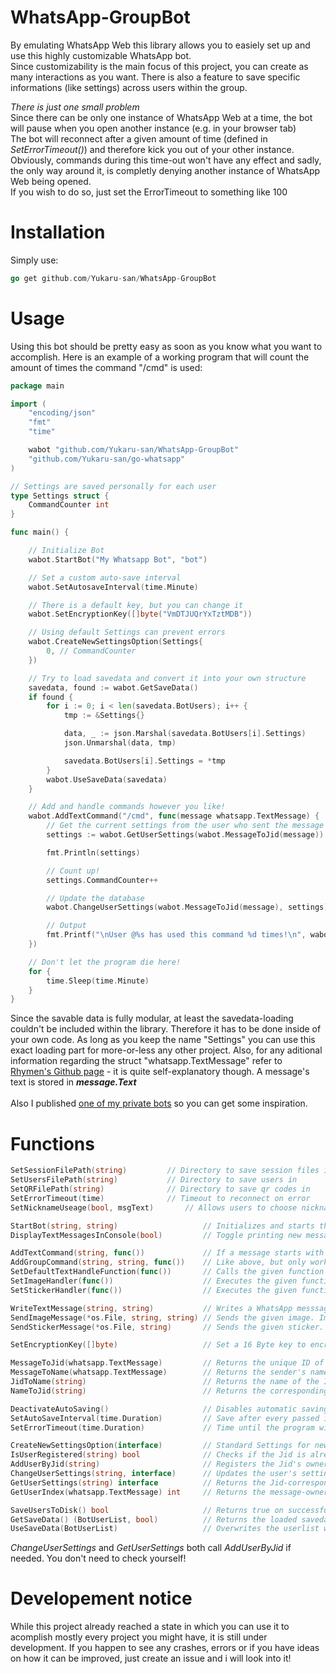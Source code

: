 # WhatsApp-GroupBot

By emulating WhatsApp Web this library allows you to easiely set up and use this highly customizable WhatsApp bot.  
Since customizability is the main focus of this project, you can create as many interactions as you want.
There is also a feature to save specific informations (like settings) across users within the group.

*There is just one small problem*                                                                                      
Since there can be only one instance of WhatsApp Web at a time, the bot will pause when you open another instance               (e.g. in your browser tab)        
The bot will reconnect after a given amount of time (defined in *SetErrorTimeout()*) and therefore kick you out of your
other instance. Obviously, commands during this time-out won't have any effect and sadly, the only way around it, is completly denying another instance of WhatsApp Web being opened.                                                                       
If you wish to do so, just set the ErrorTimeout to something like 100

# Installation
Simply use:
```go
go get github.com/Yukaru-san/WhatsApp-GroupBot
```

# Usage
Using this bot should be pretty easy as soon as you know what you want to accomplish. Here is an example of a working program that will count the amount of times the command "/cmd" is used:
```go
package main

import (
	"encoding/json"
	"fmt"
	"time"

	wabot "github.com/Yukaru-san/WhatsApp-GroupBot"
	"github.com/Yukaru-san/go-whatsapp"
)

// Settings are saved personally for each user
type Settings struct {
	CommandCounter int
}

func main() {

	// Initialize Bot
	wabot.StartBot("My Whatsapp Bot", "bot")

	// Set a custom auto-save interval
	wabot.SetAutosaveInterval(time.Minute)

	// There is a default key, but you can change it
	wabot.SetEncryptionKey([]byte("VmDTJUQrYxTztMDB"))

	// Using default Settings can prevent errors
	wabot.CreateNewSettingsOption(Settings{
		0, // CommandCounter
	})

	// Try to load savedata and convert it into your own structure
	savedata, found := wabot.GetSaveData()
	if found {
		for i := 0; i < len(savedata.BotUsers); i++ {
			tmp := &Settings{}

			data, _ := json.Marshal(savedata.BotUsers[i].Settings)
			json.Unmarshal(data, tmp)

			savedata.BotUsers[i].Settings = *tmp
		}
		wabot.UseSaveData(savedata)
	}

	// Add and handle commands however you like!
	wabot.AddTextCommand("/cmd", func(message whatsapp.TextMessage) {
		// Get the current settings from the user who sent the message
		settings := wabot.GetUserSettings(wabot.MessageToJid(message)).(Settings)

		fmt.Println(settings)

		// Count up!
		settings.CommandCounter++

		// Update the database
		wabot.ChangeUserSettings(wabot.MessageToJid(message), settings)

		// Output
		fmt.Printf("\nUser @%s has used this command %d times!\n", wabot.MessageToName(message), settings.CommandCounter)
	})

	// Don't let the program die here!
	for {
		time.Sleep(time.Minute)
	}
}

```
Since the savable data is fully modular, at least the savedata-loading couldn't be included within the library. Therefore it has to be done inside of your own code. As long as you keep the name "Settings" you can use this exact loading part for more-or-less any other project. Also, for any aditional information regarding the struct "whatsapp.TextMessage" refer to [Rhymen's Github page](https://github.com/Rhymen/go-whatsapp) - it is quite self-explanatory though. A message's text is stored in ***message.Text***
<br><br>
Also I published [one of my private bots](https://github.com/Yukaru-san/WhatsApp-GroupBot-Example)  so you can get some inspiration.

# Functions

```go
SetSessionFilePath(string)		   // Directory to save session files in
SetUsersFilePath(string)		   // Directory to save users in
SetQRFilePath(string)			   // Directory to save qr codes in
SetErrorTimeout(time)		   	   // Timeout to reconnect on error
SetNicknameUseage(bool, msgText)	   // Allows users to choose nicknames

StartBot(string, string)                   // Initializes and starts the bot
DisplayTextMessagesInConsole(bool)         // Toggle printing new messages on / off

AddTextCommand(string, func())             // If a message starts with the given string it executes the func
AddGroupCommand(string, string, func())    // Like above, but only works in given group
SetDefaultTextHandleFunction(func())	   // Calls the given function if no command could be parsed
SetImageHandler(func())                    // Executes the given function when receiving an image  
SetStickerHandler(func())                  // Executes the given function when receiving a sticker  

WriteTextMessage(string, string)           // Writes a WhatsApp messsage to the defined Jid's owner
SendImageMessage(*os.File, string, string) // Sends the given image. Important to check imgType (e.g. "img/png")
SendStickerMessage(*os.File, string)       // Sends the given sticker. Needs to be a .webp file

SetEncryptionKey([]byte)                   // Set a 16 Byte key to encrypt your saved data

MessageToJid(whatsapp.TextMessage)         // Returns the unique ID of the message's sender
MessageToName(whatsapp.TextMessage)        // Returns the sender's name
JidToName(string)                          // Returns the name of the ID's owner
NameToJid(string)                          // Returns the corresponding Jid of the user's name

DeactivateAutoSaving()                     // Disables automatic saving
SetAutoSaveInterval(time.Duration)         // Save after every passed interval
SetErrorTimeout(time.Duration)             // Time until the program will restart after losing connection

CreateNewSettingsOption(interface)         // Standard Settings for newly added users
IsUserRegistered(string) bool              // Checks if the Jid is already registered 
AddUserByJid(string)                       // Registers the Jid's owner - if not already registered
ChangeUserSettings(string, interface)      // Updates the user's settings with the given struct
GetUserSettings(string) interface          // Returns the Jid-corresponding Settings
GetUserIndex(whatsapp.TextMessage) int     // Returns the message-owner's position in the user-slice

SaveUsersToDisk() bool                     // Returns true on successfully saving the userlist
GetSaveData() (BotUserList, bool)          // Returns the loaded savedata and true if possible (false otherwise)
UseSaveData(BotUserList)                   // Overwrites the userlist with the given one
```
*ChangeUserSettings* and *GetUserSettings* both call *AddUserByJid* if needed. You don't need to check yourself!

# Developement notice
While this project already reached a state in which you can use it to acomplish mostly every project you might have, it is still under development. If you happen to see any crashes, errors or if you have ideas on how it can be improved, just create an issue and i will look into it!
